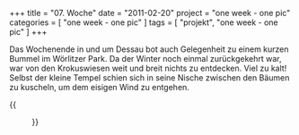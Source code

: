 +++
title = "07. Woche"
date = "2011-02-20"
project = "one week - one pic"
categories = [ "one week - one pic" ]
tags = [ "projekt", "one week - one pic" ]
+++

Das Wochenende in und um Dessau bot auch Gelegenheit zu einem kurzen Bummel im Wörlitzer Park. Da der Winter noch einmal zurückgekehrt war, war von den Krokuswiesen weit und breit nichts zu entdecken. Viel zu kalt! Selbst der kleine Tempel schien sich in seine Nische zwischen den Bäumen zu kuscheln, um dem eisigen Wind zu entgehen.

{{<figure src="/images/1week1pic/20110219-140431-021.png" title="Tempel im Wörlitzer Park">}}
